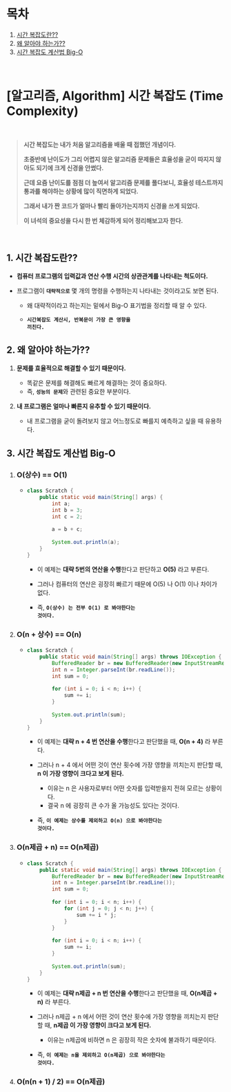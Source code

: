 
# 목차

1. [시간 복잡도란??](#1-시간-복잡도란) <br/>
2. [왜 알아야 하는가??](#2-왜-알아야-하는가) <br/>
3. [시간 복잡도 계산법 Big-O](#3-시간-복잡도-계산법-big-o) <br/>

<br/>

# [알고리즘, Algorithm] 시간 복잡도 (Time Complexity)

<br/>

> **시간 복잡도는 내가 처음 알고리즘을 배울 때 접했던 개념이다.**
>
> **초중반에 난이도가 그리 어렵지 않은 알고리즘 문제들은 효율성을 굳이 따지지 않아도 되기에 크게 신경을 안썼다.**
>
> **근데 요즘 난이도를 점점 더 높여서 알고리즘 문제를 풀다보니, 효율성 테스트까지 통과를 해야하는 상황에 많이 직면하게 되었다.**
>
> **그래서 내가 짠 코드가 얼마나 빨리 돌아가는지까지 신경을 쓰게 되었다.**
>
> **이 녀석의 중요성을 다시 한 번 체감하게 되어 정리해보고자 한다.**

<br/>

## 1. 시간 복잡도란??

- **컴퓨터 프로그램의 입력값과 연산 수행 시간의 상관관계를 나타내는 척도이다.**

- 프로그램이 <code><strong>대략적으로</strong></code> 몇 개의 명령을 수행하는지 나타내는 것이라고도 보면 된다.

  - 왜 대략적이라고 하는지는 밑에서 Big-O 표기법을 정리할 때 알 수 있다.

  - <code><strong>시간복잡도 계산시, 반복문이 가장 큰 영향을 끼친다.</strong></code>
  
    

## 2. 왜 알아야 하는가??

1. **문제를 효율적으로 해결할 수 있기 때문이다.**

   	- 똑같은 문제를 해결해도 빠르게 해결하는 것이 중요하다.
   	- 즉, <code><strong>성능의 문제</strong></code>와 관련된 중요한 부분이다.

2. **내 프로그램은 얼마나 빠른지 유추할 수 있기 때문이다.**

   - 내 프로그램을 굳이 돌려보지 않고 어느정도로 빠를지 예측하고 싶을 때 유용하다.

      

## 3. 시간 복잡도 계산법 Big-O

1. ### O(상수) == O(1)

   - ```java
     class Scratch {
         public static void main(String[] args) {
             int a;
             int b = 3;
             int c = 2;
             
             a = b + c;
         
             System.out.println(a);
         }
     }
     ```

     - 이 예제는 **대략 5번의 연산을 수행**한다고 판단하고 **O(5)** 라고 부른다.

     - 그러나 컴퓨터의 연산은 굉장히 빠르기 때문에 O(5) 나 O(1) 이나 차이가 없다. 

     - 즉, <code><strong>O(상수) 는 전부 O(1) 로 봐야한다는 것이다.</strong></code>

       

2. ### O(n + 상수) == O(n)

   - ```java
     class Scratch {
         public static void main(String[] args) throws IOException {
             BufferedReader br = new BufferedReader(new InputStreamReader(System.in));
             int n = Integer.parseInt(br.readLine());
             int sum = 0;
             
             for (int i = 0; i < n; i++) {
                 sum += i;
             }
             
             System.out.println(sum);
         }
     }
     ```

     - 이 예제는 **대략 n + 4 번 연산을 수행**한다고 판단했을 때, **O(n + 4)** 라 부른다.

     - 그러나 n + 4 에서 어떤 것이 연산 횟수에 가장 영향을 끼치는지 판단할 때, **n 이 가장 영향이 크다고 보게 된다.**

       - 이유는 n 은 사용자로부터 어떤 숫자를 입력받을지 전혀 모르는 상황이다.
       - 결국 n 에 굉장히 큰 수가 올 가능성도 있다는 것이다.

     - 즉, <code><strong>이 예제는 상수를 제외하고 O(n) 으로 봐야한다는 것이다.</strong></code>

       

3. ### O(n제곱 + n) == O(n제곱)

   - ```java
     class Scratch {
         public static void main(String[] args) throws IOException {
             BufferedReader br = new BufferedReader(new InputStreamReader(System.in));
             int n = Integer.parseInt(br.readLine());
             int sum = 0;
             
             for (int i = 0; i < n; i++) {
                 for (int j = 0; j < n; j++) {
                     sum += i * j;
                 }
             }
             
             for (int i = 0; i < n; i++) {
                 sum += i;
             }
             
             System.out.println(sum);
         }
     }
     ```

     - 이 예제는 **대략 n제곱 + n 번 연산을 수행**한다고 판단했을 때, **O(n제곱 + n)** 라 부른다.

     - 그러나 n제곱 + n 에서 어떤 것이 연산 횟수에 가장 영향을 끼치는지 판단할 때, **n제곱 이 가장 영향이 크다고 보게 된다.**

       - 이유는 n제곱에 비하면 n 은 굉장히 작은 숫자에 불과하기 때문이다.

     - 즉, <code><strong>이 예제는 n을 제외하고 O(n제곱) 으로 봐야한다는 것이다.</strong></code>

       

4. ### O(n(n + 1) / 2) == O(n제곱)
